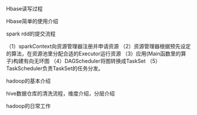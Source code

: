 Hbase读写过程

Hbase简单的使用介绍

spark rdd的提交流程

（1）sparkContext向资源管理器注册并申请资源
（2）资源管理器根据预先设定的算法，在资源池里分配合适的Executor运行资源
（3）应用(Main函数里的算子)构建有向无环图
（4）DAGScheduler将图转换成TaskSet
（5）TaskScheduler负责TaskSet的任务分发。

hadoop的基本介绍

hive数据仓库的清洗流程，维度介绍，分层介绍

hadoop的日常工作

